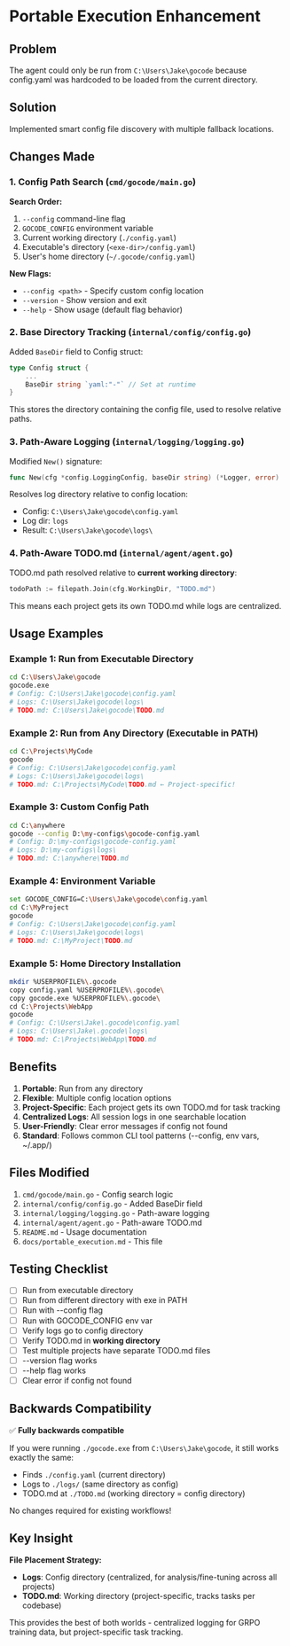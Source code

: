 # Portable Execution Enhancement

## Problem
The agent could only be run from `C:\Users\Jake\gocode` because config.yaml was hardcoded to be loaded from the current directory.

## Solution
Implemented smart config file discovery with multiple fallback locations.

## Changes Made

### 1. Config Path Search (`cmd/gocode/main.go`)

**Search Order:**
1. `--config` command-line flag
2. `GOCODE_CONFIG` environment variable
3. Current working directory (`./config.yaml`)
4. Executable's directory (`<exe-dir>/config.yaml`)
5. User's home directory (`~/.gocode/config.yaml`)

**New Flags:**
- `--config <path>` - Specify custom config location
- `--version` - Show version and exit
- `--help` - Show usage (default flag behavior)

### 2. Base Directory Tracking (`internal/config/config.go`)

Added `BaseDir` field to Config struct:
```go
type Config struct {
    ...
    BaseDir string `yaml:"-"` // Set at runtime
}
```

This stores the directory containing the config file, used to resolve relative paths.

### 3. Path-Aware Logging (`internal/logging/logging.go`)

Modified `New()` signature:
```go
func New(cfg *config.LoggingConfig, baseDir string) (*Logger, error)
```

Resolves log directory relative to config location:
- Config: `C:\Users\Jake\gocode\config.yaml`
- Log dir: `logs`
- Result: `C:\Users\Jake\gocode\logs\`

### 4. Path-Aware TODO.md (`internal/agent/agent.go`)

TODO.md path resolved relative to **current working directory**:
```go
todoPath := filepath.Join(cfg.WorkingDir, "TODO.md")
```

This means each project gets its own TODO.md while logs are centralized.

## Usage Examples

### Example 1: Run from Executable Directory
```bash
cd C:\Users\Jake\gocode
gocode.exe
# Config: C:\Users\Jake\gocode\config.yaml
# Logs: C:\Users\Jake\gocode\logs\
# TODO.md: C:\Users\Jake\gocode\TODO.md
```

### Example 2: Run from Any Directory (Executable in PATH)
```bash
cd C:\Projects\MyCode
gocode
# Config: C:\Users\Jake\gocode\config.yaml
# Logs: C:\Users\Jake\gocode\logs\
# TODO.md: C:\Projects\MyCode\TODO.md ← Project-specific!
```

### Example 3: Custom Config Path
```bash
cd C:\anywhere
gocode --config D:\my-configs\gocode-config.yaml
# Config: D:\my-configs\gocode-config.yaml
# Logs: D:\my-configs\logs\
# TODO.md: C:\anywhere\TODO.md
```

### Example 4: Environment Variable
```bash
set GOCODE_CONFIG=C:\Users\Jake\gocode\config.yaml
cd C:\MyProject
gocode
# Config: C:\Users\Jake\gocode\config.yaml
# Logs: C:\Users\Jake\gocode\logs\
# TODO.md: C:\MyProject\TODO.md
```

### Example 5: Home Directory Installation
```bash
mkdir %USERPROFILE%\.gocode
copy config.yaml %USERPROFILE%\.gocode\
copy gocode.exe %USERPROFILE%\.gocode\
cd C:\Projects\WebApp
gocode
# Config: C:\Users\Jake\.gocode\config.yaml
# Logs: C:\Users\Jake\.gocode\logs\
# TODO.md: C:\Projects\WebApp\TODO.md
```

## Benefits

1. **Portable**: Run from any directory
2. **Flexible**: Multiple config location options
3. **Project-Specific**: Each project gets its own TODO.md for task tracking
4. **Centralized Logs**: All session logs in one searchable location
5. **User-Friendly**: Clear error messages if config not found
6. **Standard**: Follows common CLI tool patterns (--config, env vars, ~/.app/)

## Files Modified

1. `cmd/gocode/main.go` - Config search logic
2. `internal/config/config.go` - Added BaseDir field
3. `internal/logging/logging.go` - Path-aware logging
4. `internal/agent/agent.go` - Path-aware TODO.md
5. `README.md` - Usage documentation
6. `docs/portable_execution.md` - This file

## Testing Checklist

- [ ] Run from executable directory
- [ ] Run from different directory with exe in PATH
- [ ] Run with --config flag
- [ ] Run with GOCODE_CONFIG env var
- [ ] Verify logs go to config directory
- [ ] Verify TODO.md in **working directory**
- [ ] Test multiple projects have separate TODO.md files
- [ ] --version flag works
- [ ] --help flag works
- [ ] Clear error if config not found

## Backwards Compatibility

✅ **Fully backwards compatible**

If you were running `./gocode.exe` from `C:\Users\Jake\gocode`, it still works exactly the same:
- Finds `./config.yaml` (current directory)
- Logs to `./logs/` (same directory as config)
- TODO.md at `./TODO.md` (working directory = config directory)

No changes required for existing workflows!

## Key Insight

**File Placement Strategy:**
- **Logs**: Config directory (centralized, for analysis/fine-tuning across all projects)
- **TODO.md**: Working directory (project-specific, tracks tasks per codebase)

This provides the best of both worlds - centralized logging for GRPO training data, but project-specific task tracking.
